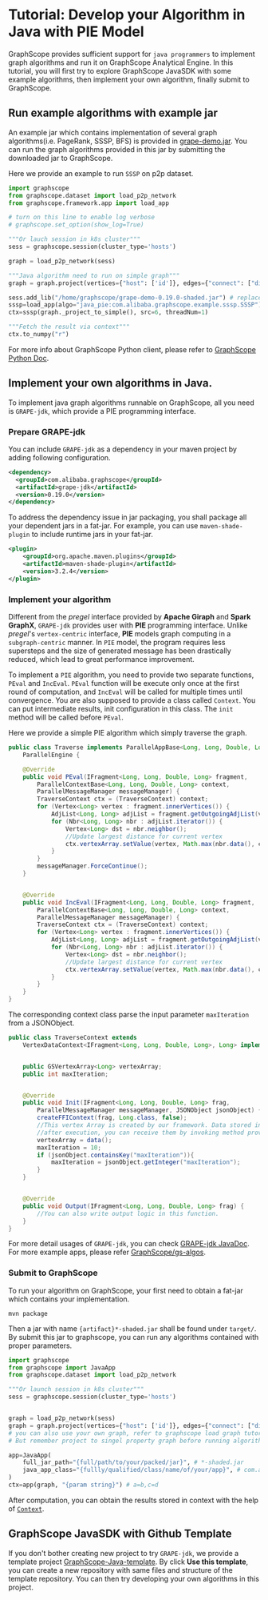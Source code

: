 # Tutorial: Develop your Algorithm in Java with PIE Model
GraphScope provides sufficient support for ``java programmers`` to implement graph algorithms and run it on GraphScope Analytical Engine.
In this tutorial, you will first try to explore GraphScope JavaSDK with some example algorithms, then implement your own algorithm, finally submit to GraphScope.

## Run example algorithms with example jar

An example jar which contains implementation of several graph algorithms(i.e. PageRank, SSSP, BFS) is provided in 
[grape-demo.jar](https://graphscope.oss-cn-beijing.aliyuncs.com/jar/grape-demo-0.19.0-shaded.jar). You can run the graph algorithms provided in this jar by submitting the downloaded jar to GraphScope.

Here we provide an example to run `SSSP` on p2p dataset.

```python
import graphscope
from graphscope.dataset import load_p2p_network
from graphscope.framework.app import load_app

# turn on this line to enable log verbose
# graphscope.set_option(show_log=True) 

"""Or lauch session in k8s cluster"""
sess = graphscope.session(cluster_type='hosts') 

graph = load_p2p_network(sess)    

"""Java algorithm need to run on simple graph"""
graph = graph.project(vertices={"host": ['id']}, edges={"connect": ["dist"]})

sess.add_lib("/home/graphscope/grape-demo-0.19.0-shaded.jar") # replace path to grape-demo.jar
sssp=load_app(algo="java_pie:com.alibaba.graphscope.example.sssp.SSSP")
ctx=sssp(graph._project_to_simple(), src=6, threadNum=1)

"""Fetch the result via context"""
ctx.to_numpy("r")
```

For more info about GraphScope Python client, please refer to [GraphScope Python Doc](https://graphscope.io/docs/latest/reference/python_index.html). 

## Implement your own algorithms in Java.

To implement java graph algorithms runnable on GraphScope, all you need is `GRAPE-jdk`, which provide a PIE programming interface.

### Prepare **GRAPE-jdk**

You can include `GRAPE-jdk` as a dependency in your maven project by adding following configuration.

```xml
<dependency>
  <groupId>com.alibaba.graphscope</groupId>
  <artifactId>grape-jdk</artifactId>
  <version>0.19.0</version>
</dependency>
```

To address the dependency issue in jar packaging, you shall package all your 
dependent jars in a fat-jar. For example, you can use `maven-shade-plugin` to
include runtime jars in your fat-jar.

```xml
<plugin>
    <groupId>org.apache.maven.plugins</groupId>
    <artifactId>maven-shade-plugin</artifactId>
    <version>3.2.4</version>
</plugin>
```

### Implement your algorithm

Different from the *pregel* interface provided by **Apache Giraph** and **Spark GraphX**, `GRAPE-jdk` provides user with **PIE** programming interface. Unlike *pregel*'s ``vertex-centric`` interface, **PIE** 
models graph computing in a ``subgraph-centric`` manner. 
In `PIE` model, the program requires less supersteps and the size of generated message has been drastically reduced, which lead to great performance improvement.

To implement a `PIE` algorithm, you need to provide two separate functions, `PEval` and `IncEval`. `PEval` function will be execute only once at the first round of computation, and `IncEval` will be called for multiple times until convergence. You are also supposed to provide a class called `Context`. You can put intermediate
results, init configuration in this class. The `init` method will be called before
`PEval`.

Here we provide a simple PIE algorithm which simply traverse the graph.

```java
public class Traverse implements ParallelAppBase<Long, Long, Double, Long, TraverseContext>,
    ParallelEngine {

    @Override
    public void PEval(IFragment<Long, Long, Double, Long> fragment,
        ParallelContextBase<Long, Long, Double, Long> context,
        ParallelMessageManager messageManager) {
        TraverseContext ctx = (TraverseContext) context;
        for (Vertex<Long> vertex : fragment.innerVertices()) {
            AdjList<Long, Long> adjList = fragment.getOutgoingAdjList(vertex);
            for (Nbr<Long, Long> nbr : adjList.iterator()) {
                Vertex<Long> dst = nbr.neighbor();
                //Update largest distance for current vertex
                ctx.vertexArray.setValue(vertex, Math.max(nbr.data(), ctx.vertexArray.get(vertex)));
            }
        }
        messageManager.ForceContinue();
    }


    @Override
    public void IncEval(IFragment<Long, Long, Double, Long> fragment,
        ParallelContextBase<Long, Long, Double, Long> context,
        ParallelMessageManager messageManager) {
        TraverseContext ctx = (TraverseContext) context;
        for (Vertex<Long> vertex : fragment.innerVertices()) {
            AdjList<Long, Long> adjList = fragment.getOutgoingAdjList(vertex);
            for (Nbr<Long, Long> nbr : adjList.iterator()) {
                Vertex<Long> dst = nbr.neighbor();
                //Update largest distance for current vertex
                ctx.vertexArray.setValue(vertex, Math.max(nbr.data(), ctx.vertexArray.get(vertex)));
            }
        }
    }
}
```

The corresponding context class parse the input parameter `maxIteration` from a JSONObject.
```java
public class TraverseContext extends
    VertexDataContext<IFragment<Long, Long, Double, Long>, Long> implements ParallelContextBase<Long,Long,Double,Long> {


    public GSVertexArray<Long> vertexArray;
    public int maxIteration;


    @Override
    public void Init(IFragment<Long, Long, Double, Long> frag,
        ParallelMessageManager messageManager, JSONObject jsonObject) {
        createFFIContext(frag, Long.class, false);
        //This vertex Array is created by our framework. Data stored in this array will be available
        //after execution, you can receive them by invoking method provided in Python Context.
        vertexArray = data();
        maxIteration = 10;
        if (jsonObject.containsKey("maxIteration")){
            maxIteration = jsonObject.getInteger("maxIteration");
        }
    }


    @Override
    public void Output(IFragment<Long, Long, Double, Long> frag) {
        //You can also write output logic in this function.
    }
}
```

For more detail usages of `GRAPE-jdk`, you can check [GRAPE-jdk JavaDoc](https://graphscope.io/docs/reference/gae_java/index.html). For more example apps, please refer [GraphScope/gs-algos](https://github.com/GraphScope/gs-algos).

### Submit to GraphScope 

To run your algorithm on GraphScope, your first need to obtain a fat-jar which contains your implementation.

```
mvn package
```

Then a jar with name `{artifact}*-shaded.jar` shall be found under `target/`. 
By submit this jar to graphscope, you can run any algorithms contained with proper
parameters.

```python
import graphscope
from graphscope import JavaApp
from graphscope.dataset import load_p2p_network

"""Or launch session in k8s cluster"""
sess = graphscope.session(cluster_type='hosts')


graph = load_p2p_network(sess)
graph = graph.project(vertices={"host": ['id']}, edges={"connect": ["dist"]})
# you can also use your own graph, refer to graphscope load graph tutorial.
# But remember project to singel property graph before running algorithms.

app=JavaApp(
    full_jar_path="{full/path/to/your/packed/jar}", # *-shaded.jar
    java_app_class="{fullly/qualified/class/name/of/your/app}", # com.a.b.c
)
ctx=app(graph, "{param string}") # a=b,c=d
```

After computation, you can obtain the results stored in context with the help of [`Context`](https://graphscope.io/docs/reference/context.html#context).

## GraphScope JavaSDK with Github Template

If you don't bother creating new project to try `GRAPE-jdk`, we provide a template project [GraphScope-Java-template](https://github.com/zhanglei1949/GraphScope-Java-template). By click **Use this template**, you can create a new repository with same files and structure of the template repository. You can then try developing your own algorithms in this project.